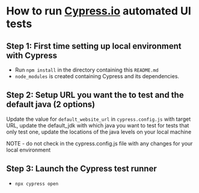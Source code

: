 # How to run [Cypress.io](https://www.cypress.io/) automated UI tests

## Step 1: First time setting up local environment with Cypress
- Run `npm install` in the directory containing this `README.md`
- `node_modules` is created containing Cypress and its dependencies.

## Step 2: Setup URL you want the to test and the default java (2 options)
  Update the value for `default_website_url` in `cypress.config.js` with target URL, update
  the default_jdk with which java you want to test for tests that only test one, update the
  locations of the java levels on your local machine

NOTE - do not check in the cypress.config.js file with any changes for your local environment   

## Step 3:  Launch the Cypress test runner

- `npx cypress open`

